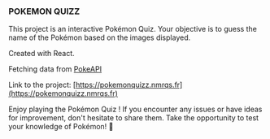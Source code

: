 ### POKEMON QUIZZ

This project is an interactive Pokémon Quiz. Your objective is to guess the name of the Pokémon based on the images displayed.

Created with React.

Fetching data from [PokeAPI](https://pokeapi.co/)

Link to the project: [https://pokemonquizz.nmrqs.fr](https://pokemonquizz.nmrqs.fr)

Enjoy playing the Pokémon Quiz ! If you encounter any issues or have ideas for improvement, don't hesitate to share them. Take the opportunity to test your knowledge of Pokémon! 🚀
